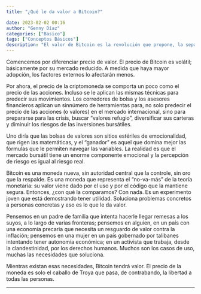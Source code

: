 ```yaml
---
title: "¿Qué le da valor a Bitcoin?"

date: 2023-02-02 00:16
author: "Genny Díaz"
categories: ["Basico"]
tags: ["Conceptos Básicos"]
description: "El valor de Bitcoin es la revolución que propone, la separación del estado y el dinero"
---
```


Comencemos por diferenciar precio de valor. El precio de Bitcoin es volátil; básicamente por su mercado reducido. A medida que haya mayor adopción, los factores externos lo afectarán menos.

Por ahora, el precio de la criptomoneda se comporta un poco como el precio de las acciones. Incluso se le aplican las mismas técnicas para predecir sus movimientos. Los corredores de bolsa y los asesores financieros aplican un sinnúmero de herramientas para, no solo predecir el precio de las acciones (o valores) en el mercado internacional, sino para prepararse para las crisis, buscar “valores refugio”, diversificar sus carteras y diminuir los riesgos de las inversiones bursátiles.

Uno diría que las bolsas de valores son sitios estériles de emocionalidad, que rigen las matemáticas, y el “ganador” es aquel que domina mejor las fórmulas que le permiten navegar las variables. La realidad es que el mercado bursátil tiene un enorme componente emocional y la percepción de riesgo es igual al riesgo real.

Bitcoin es una moneda nueva, sin autoridad central que la controle, sin oro que la respalde. Es una moneda que representa el “no-va-más” de la teoría monetaria: su valor viene dado por el uso y por el código que la mantiene segura. Entonces, ¿con qué la comparamos? Con nada. Es un experimento joven que está demostrando tener utilidad. Soluciona problemas concretos a personas concretas y eso es lo que le da valor.

Pensemos en un padre de familia que intenta hacerle llegar remesas a los suyos, a lo largo de varias fronteras; pensemos en alguien, en un país con una economía precaria que necesita un resguardo de valor contra la inflación; pensemos en una mujer en un país gobernado por talibanes intentando tener autonomía económica; en un activista que trabaja, desde la clandestinidad, por los derechos humanos. Muchos son los casos de uso, muchas las necesidades que soluciona.

Mientras existan esas necesidades, Bitcoin tendrá valor. El precio de la moneda es solo el caballo de Troya que pasa, de contrabando, la libertad a todas las personas.

<hr>
